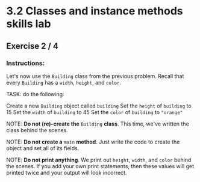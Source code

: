 # 3.2 Classes and instance methods skills lab
## Exercise 2 / 4
### Instructions:
Let's now use the `Building` class from the previous problem. Recall that every `Building` has a `width`, `height`, and `color`.

TASK: do the following:

Create a new `Building` object called `building`
Set the `height` of `building` to 15
Set the `width` of `building` to 45
Set the `color` of `building` to `"orange"`

NOTE: **Do not (re)-create the** `Building` **class**. This time, we've written the class behind the scenes.

NOTE: **Do not create a** `main` **method**. Just write the code to create the object and set all of its fields.

NOTE: **Do not print anything**. We print out `height`, `width`, and `color` behind the scenes. If you add your own print statements, then these values will get printed twice and your output will look incorrect.